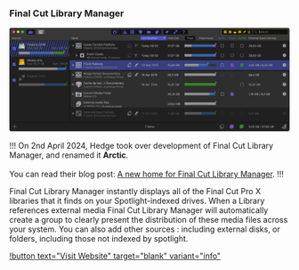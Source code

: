 ### Final Cut Library Manager

![](/static/fclm.png)

!!!
On 2nd April 2024, Hedge took over development of Final Cut Library Manager, and renamed it **Arctic**.<br />
<br />
You can read their blog post: [A new home for Final Cut Library Manager](https://blog.hedge.video/a-new-home-for-final-cut-library-manager/).
!!!

Final Cut Library Manager instantly displays all of the Final Cut Pro X libraries that it finds on your Spotlight-indexed drives. When a Library references external media Final Cut Library Manager will automatically create a group to clearly present the distribution of these media files across your system. You can also add other sources : including external disks, or folders, including those not indexed by spotlight.

[!button text="Visit Website" target="blank" variant="info"](https://www.arcticwhiteness.com/finalcutlibrarymanager/)